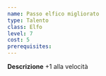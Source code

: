 ```yaml
---
name: Passo elfico migliorato
type: Talento
class: Elfo
level: 7
cost: 5
prerequisites: 
---
```


**Descrizione**
+1 alla velocità